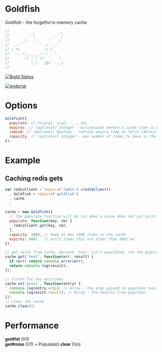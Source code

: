 Goldfish
========

Goldfish - the forgetful in-memory cache

```javascript
//          _,           _,
//        .' (        .-' /
//      _/..._'.    .'   /
//  .-'`      ` '-./  _.'
// ( o)           ;= <_
//  '-.,\\__ __.-;`\   '.
//       \) |`\ \)  '.   \
//          \_/   jgs '-._\
//                        `
```

[![Build Status](https://secure.travis-ci.org/supershabam/goldfish.png?branch=master)](http://travis-ci.org/supershabam/goldfish)

[![endorse](http://api.coderwall.com/supershabam/endorsecount.png)](http://coderwall.com/supershabam)

Options
=======
```javascript
Goldfish({
  populate: // fn(arg1, arg2, ..., cb)
  expires: // (optional) Integer - miliseconds before a cache item is expired (default = Infinity)
  remind: // (optional) Boolean - refresh expire time on fetch (default = false)
  capacity: // (optional) Integer - max number of items to have in the cache (default = Infinity)
});
```

Example
=======

Caching redis gets
------------------
```javascript
var redisClient = require('redis').createClient()
  , Goldfish = require('goldfish')
  , cache
  ;
  
cache = new Goldfish({
  // the populate function will be run when a value does not yet exist in the cache
  populate: function(key, cb) {
    redisClient.get(key, cb);
  },
  capacity: 1000, // keep at max 1000 items in the cache
  expires: 9001   // evict items that are older than 9001 ms
});

// get value from cache, because 'test' isn't populated, run the populate function
cache.get('test', function(err, result) {
  if (err) return console.error(err);
  return console.log(result);
});

// listen for any evictions
cache.on('evict', function(entry) {
  console.log(entry.args); // Array - the args passed to populate resulting in this entry
  console.log(evict.result); // Array - the results from populate
});
// clear the cache
cache.clear();
```

Performance
===========

**get#hit** O(1)  
**get#miss** O(1) + Populate()
**clear** O(n)
